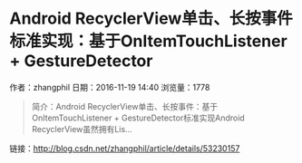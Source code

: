 # Android RecyclerView单击、长按事件标准实现：基于OnItemTouchListener + GestureDetector
作者：zhangphil
日期：2016-11-19 14:40
浏览量：1778
> 简介：﻿﻿Android RecyclerView单击、长按事件：基于OnItemTouchListener + GestureDetector标准实现Android RecyclerView虽然拥有Lis...

 链接：http://blog.csdn.net/zhangphil/article/details/53230157
